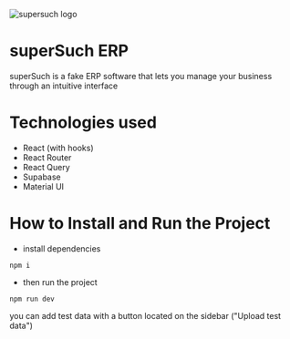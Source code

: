 ![supersuch logo](https://imgsuch.netlify.app/img/apple-touch-icon.png)

# superSuch ERP

superSuch is a fake ERP software that lets you manage your business through an intuitive interface

# Technologies used

- React (with hooks)
- React Router
- React Query
- Supabase
- Material UI

# How to Install and Run the Project

- install dependencies

```
npm i
```

- then run the project

```
npm run dev
```

you can add test data with a button located on the sidebar ("Upload test data")
